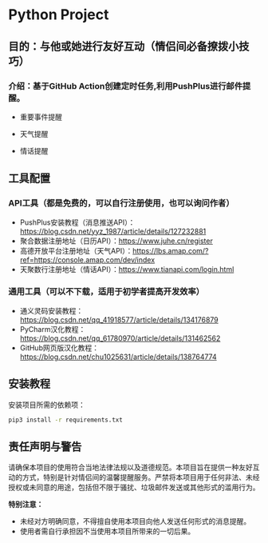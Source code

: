 # Python Project

## 目的：与他或她进行友好互动（情侣间必备撩拨小技巧）
### 介绍：基于GitHub Action创建定时任务,利用PushPlus进行邮件提醒。

- 重要事件提醒

- 天气提醒

- 情话提醒




## 工具配置
### API工具（都是免费的，可以自行注册使用，也可以询问作者）
- PushPlus安装教程（消息推送API）：https://blog.csdn.net/yyz_1987/article/details/127232881
- 聚合数据注册地址（日历API）：https://www.juhe.cn/register
- 高德开放平台注册地址（天气API）：https://lbs.amap.com/?ref=https://console.amap.com/dev/index
- 天聚数行注册地址（情话API）：https://www.tianapi.com/login.html

### 通用工具（可以不下载，适用于初学者提高开发效率）
- 通义灵码安装教程：https://blog.csdn.net/qq_41918577/article/details/134176879
- PyCharm汉化教程：https://blog.csdn.net/qq_61780970/article/details/131462562
- GitHub网页版汉化教程：https://blog.csdn.net/chu1025631/article/details/138764774



## 安装教程
安装项目所需的依赖项：
```sh
pip3 install -r requirements.txt
```


## 责任声明与警告

请确保本项目的使用符合当地法律法规以及道德规范。本项目旨在提供一种友好互动的方式，特别是针对情侣间的温馨提醒服务。严禁将本项目用于任何非法、未经授权或未同意的用途，包括但不限于骚扰、垃圾邮件发送或其他形式的滥用行为。

**特别注意：**
- 未经对方明确同意，不得擅自使用本项目向他人发送任何形式的消息提醒。
- 使用者需自行承担因不当使用本项目所带来的一切后果。